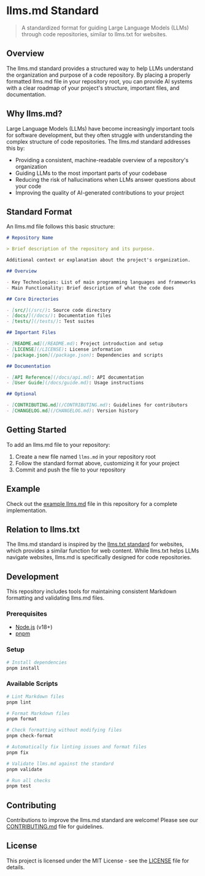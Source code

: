 # llms.md Standard

> A standardized format for guiding Large Language Models (LLMs) through code repositories, similar
> to llms.txt for websites.

## Overview

The llms.md standard provides a structured way to help LLMs understand the organization and purpose
of a code repository. By placing a properly formatted llms.md file in your repository root, you can
provide AI systems with a clear roadmap of your project's structure, important files, and
documentation.

## Why llms.md?

Large Language Models (LLMs) have become increasingly important tools for software development, but
they often struggle with understanding the complex structure of code repositories. The llms.md
standard addresses this by:

- Providing a consistent, machine-readable overview of a repository's organization
- Guiding LLMs to the most important parts of your codebase
- Reducing the risk of hallucinations when LLMs answer questions about your code
- Improving the quality of AI-generated contributions to your project

## Standard Format

An llms.md file follows this basic structure:

```markdown
# Repository Name

> Brief description of the repository and its purpose.

Additional context or explanation about the project's organization.

## Overview

- Key Technologies: List of main programming languages and frameworks
- Main Functionality: Brief description of what the code does

## Core Directories

- [src/](/src/): Source code directory
- [docs/](/docs/): Documentation files
- [tests/](/tests/): Test suites

## Important Files

- [README.md](/README.md): Project introduction and setup
- [LICENSE](/LICENSE): License information
- [package.json](/package.json): Dependencies and scripts

## Documentation

- [API Reference](/docs/api.md): API documentation
- [User Guide](/docs/guide.md): Usage instructions

## Optional

- [CONTRIBUTING.md](/CONTRIBUTING.md): Guidelines for contributors
- [CHANGELOG.md](/CHANGELOG.md): Version history
```

## Getting Started

To add an llms.md file to your repository:

1. Create a new file named `llms.md` in your repository root
2. Follow the standard format above, customizing it for your project
3. Commit and push the file to your repository

## Example

Check out the [example llms.md](./examples/llms.md) file in this repository for a complete
implementation.

## Relation to llms.txt

The llms.md standard is inspired by the [llms.txt standard](https://www.llmstxt.org/) for websites,
which provides a similar function for web content. While llms.txt helps LLMs navigate websites,
llms.md is specifically designed for code repositories.

## Development

This repository includes tools for maintaining consistent Markdown formatting and validating llms.md
files.

### Prerequisites

- [Node.js](https://nodejs.org/) (v18+)
- [pnpm](https://pnpm.io/)

### Setup

```bash
# Install dependencies
pnpm install
```

### Available Scripts

```bash
# Lint Markdown files
pnpm lint

# Format Markdown files
pnpm format

# Check formatting without modifying files
pnpm check-format

# Automatically fix linting issues and format files
pnpm fix

# Validate llms.md against the standard
pnpm validate

# Run all checks
pnpm test
```

## Contributing

Contributions to improve the llms.md standard are welcome! Please see our
[CONTRIBUTING.md](./CONTRIBUTING.md) file for guidelines.

## License

This project is licensed under the MIT License - see the [LICENSE](./LICENSE) file for details.
